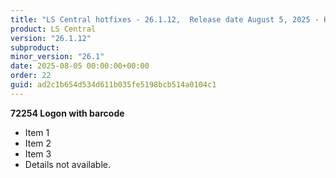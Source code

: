 ```yaml
---
title: "LS Central hotfixes - 26.1.12,  Release date August 5, 2025 - Hotfixes"
product: LS Central
version: "26.1.12"
subproduct: 
minor_version: "26.1"
date: 2025-08-05 00:00:00+00:00
order: 22
guid: ad2c1b654d534d611b035fe5198bcb514a0104c1
---
```


**72254 Logon with barcode**- Item 1- Item 2- Item 3- Details not available.
